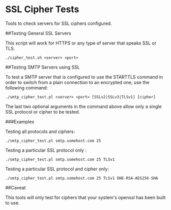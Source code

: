 SSL Cipher Tests
================

Tools to check servers for SSL ciphers configured.

##Testing General SSL Servers

This script will work for HTTPS or any type of server that speaks SSL or TLS. 

````
./cipher_test.sh <server> <port> 
````

##Testing SMTP Servers using SSL

To test a SMTP server that is configured to use the STARTTLS command in order to switch from a plain connection to an encrypted one, use the following command:

````
./smtp_cipher_test.pl <server> <port> [SSLv2|SSLv3|TLSv1] [cipher]
````

The last two optional arguments in the command above allow only a single SSL protocol or cipher to be tested.

###Examples

Testing all protocols and ciphers:

    ./smtp_cipher_test.pl smtp.somehost.com 25

Testing a particular SSL protocol only :

    ./smtp_cipher_test.pl smtp.somehost.com 25 TLSv1

Testing a particular SSL protocol and cipher only:

    ./smtp_cipher_test.pl smtp.somehost.com 25 TLSv1 DHE-RSA-AES256-SHA

##Caveat

This tools will only test for ciphers that your system's openssl has been built to use.